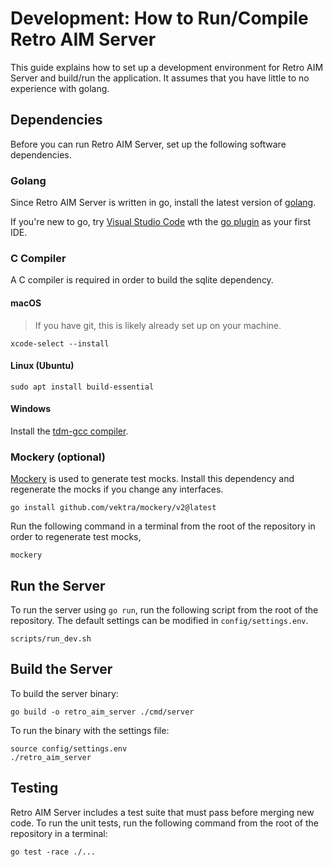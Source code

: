 # Development: How to Run/Compile Retro AIM Server

This guide explains how to set up a development environment for Retro AIM Server and build/run the application. It
assumes that you have little to no experience with golang.

## Dependencies

Before you can run Retro AIM Server, set up the following software dependencies.

### Golang

Since Retro AIM Server is written in go, install the latest version of [golang](https://go.dev/).

If you're new to go, try [Visual Studio Code](https://code.visualstudio.com) wth the
[go plugin](https://code.visualstudio.com/docs/languages/go) as your first IDE.

### C Compiler

A C compiler is required in order to build the sqlite dependency.

#### macOS

> If you have git, this is likely already set up on your machine.

```shell
xcode-select --install
```

#### Linux (Ubuntu)

```shell
sudo apt install build-essential
```

#### Windows

Install the [tdm-gcc compiler](https://jmeubank.github.io/tdm-gcc/).

### Mockery (optional)

[Mockery](https://github.com/vektra/mockery) is used to generate test mocks. Install this dependency and regenerate the
mocks if you change any interfaces.

```shell
go install github.com/vektra/mockery/v2@latest
```

Run the following command in a terminal from the root of the repository in order to regenerate test mocks,

```shell
mockery
```

## Run the Server

To run the server using `go run`, run the following script from the root of the repository. The default settings can be
modified in `config/settings.env`.

```shell
scripts/run_dev.sh
```

## Build the Server

To build the server binary:

```shell
go build -o retro_aim_server ./cmd/server
```

To run the binary with the settings file:

```shell
source config/settings.env
./retro_aim_server
```

## Testing

Retro AIM Server includes a test suite that must pass before merging new code. To run the unit tests, run the following
command from the root of the repository in a terminal:

```shell
go test -race ./...
```